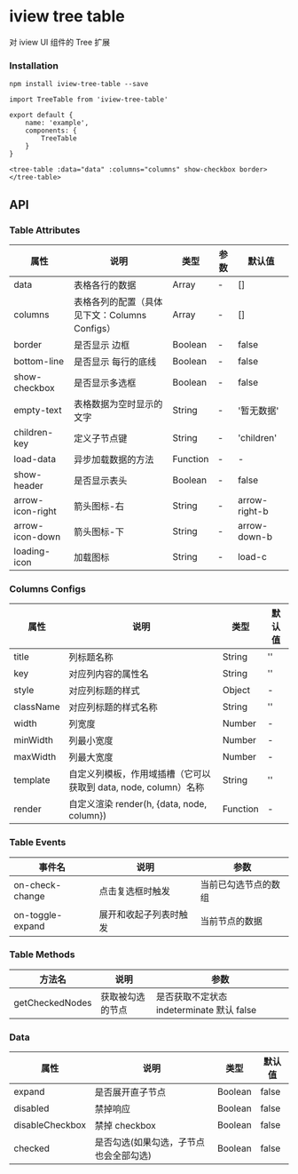 # iview tree table

对 iview UI 组件的 Tree 扩展

### Installation

```
npm install iview-tree-table --save
```

```
import TreeTable from 'iview-tree-table'

export default {
    name: 'example',
    components: {
        TreeTable
    }
}

<tree-table :data="data" :columns="columns" show-checkbox border>
</tree-table>
```

## API

### Table Attributes

| 属性          | 说明                                          | 类型     | 参数 | 默认值     |
| ------------- | --------------------------------------------- | -------- | ---- | ---------- |
| data          | 表格各行的数据                                | Array    | -    | []         |
| columns       | 表格各列的配置（具体见下文：Columns Configs） | Array    | -    | []         |
| border        | 是否显示 边框                                 | Boolean  | -    | false      |
| bottom-line   | 是否显示 每行的底线                           | Boolean  | -    | false      |
| show-checkbox | 是否显示多选框                                | Boolean  | -    | false      |
| empty-text    | 表格数据为空时显示的文字                      | String   | -    | '暂无数据' |
| children-key  | 定义子节点键                                  | String   | -    | 'children' |
| load-data     | 异步加载数据的方法                            | Function | -    | -          |
| show-header   | 是否显示表头                                  | Boolean  | -    | false      |
| arrow-icon-right   | 箭头图标-右                                  | String  | -    | arrow-right-b      |
| arrow-icon-down    | 箭头图标-下                                 | String  | -    | arrow-down-b      |
| loading-icon   | 加载图标                                  | String  | -    | load-c      |

### Columns Configs

| 属性      | 说明                                                            | 类型     | 默认值 |
| --------- | --------------------------------------------------------------- | -------- | ------ |
| title     | 列标题名称                                                      | String   | ''     |
| key       | 对应列内容的属性名                                              | String   | ''     |
| style     | 对应列标题的样式                                                | Object   | -      |
| className | 对应列标题的样式名称                                            | String   | ''     |
| width     | 列宽度                                                          | Number   | -      |
| minWidth  | 列最小宽度                                                      | Number   | -      |
| maxWidth  | 列最大宽度                                                      | Number   | -      |
| template  | 自定义列模板，作用域插槽（它可以获取到 data, node, column）名称 | String   | ''     |
| render    | 自定义渲染 render(h, {data, node, column})                      | Function | -      |

### Table Events

| 事件名           | 说明                   | 参数                 |
| ---------------- | ---------------------- | -------------------- |
| on-check-change  | 点击复选框时触发       | 当前已勾选节点的数组 |
| on-toggle-expand | 展开和收起子列表时触发 | 当前节点的数据       |

### Table Methods

| 方法名          | 说明             | 参数                                      |
| --------------- | ---------------- | ----------------------------------------- |
| getCheckedNodes | 获取被勾选的节点 | 是否获取不定状态 indeterminate 默认 false |

### Data

| 属性            | 说明                                   | 类型    | 默认值 |
| --------------- | -------------------------------------- | ------- | ------ |
| expand          | 是否展开直子节点                       | Boolean | false  |
| disabled        | 禁掉响应                               | Boolean | false  |
| disableCheckbox | 禁掉 checkbox                          | Boolean | false  |
| checked         | 是否勾选(如果勾选，子节点也会全部勾选) | Boolean | false  |

